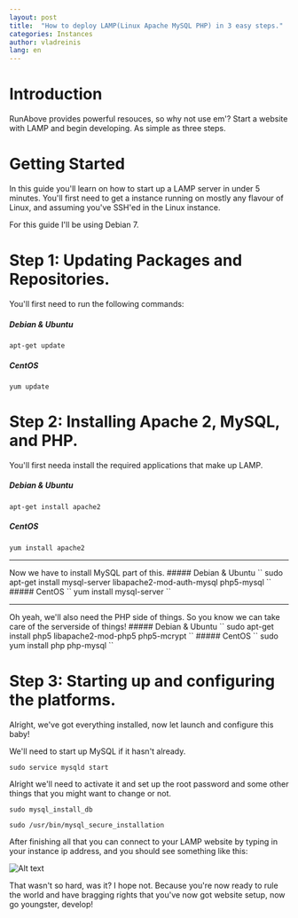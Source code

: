 ```yaml
---
layout: post
title:  "How to deploy LAMP(Linux Apache MySQL PHP) in 3 easy steps."
categories: Instances
author: vladreinis
lang: en
---
```


# Introduction #
RunAbove provides powerful resouces, so why not use em'? Start a website with LAMP and begin developing. As simple as three steps.

# Getting Started #
In this guide you'll learn on how to start up a LAMP server in under 5 minutes.
You'll first need to get a instance running on mostly any flavour of Linux, and assuming you've SSH'ed in the Linux instance.

For this guide I'll be using Debian 7.

# Step 1: Updating Packages and Repositories. #

You'll first need to run the following commands:

##### Debian & Ubuntu
`` apt-get update ``

##### CentOS 
`` yum update ``

# Step 2: Installing Apache 2, MySQL, and PHP. #
You'll first needa install the required applications that make up LAMP.

##### Debian & Ubuntu 
`` apt-get install apache2 ``
##### CentOS 
`` yum install apache2 ``
<hr>
Now we have to install MySQL part of this.
##### Debian & Ubuntu 
`` sudo apt-get install mysql-server libapache2-mod-auth-mysql php5-mysql ``
##### CentOS 
`` yum install mysql-server ``
<hr>
Oh yeah, we'll also need the PHP side of things. So you know we can take care of the serverside of things! 
##### Debian & Ubuntu 
`` sudo apt-get install php5 libapache2-mod-php5 php5-mcrypt ``
##### CentOS 
`` sudo yum install php php-mysql ``

# Step 3: Starting up and configuring the platforms. #

Alright, we've got everything installed, now let launch and configure this baby! 

We'll need to start up MySQL if it hasn't already.

`` sudo service mysqld start ``

Alright we'll need to activate it and set up the root password and some other things that you might want to change or not.

`` sudo mysql_install_db ``

`` sudo /usr/bin/mysql_secure_installation ``

After finishing all that you can connect to your LAMP website by typing in your instance ip address, and you should see something like this:

![Alt text](http://puu.sh/dEHAa/566711f49e.png)


That wasn't so hard, was it? I hope not. Because you're now ready to rule the world and have bragging rights that you've now got website setup, now go youngster, develop!

